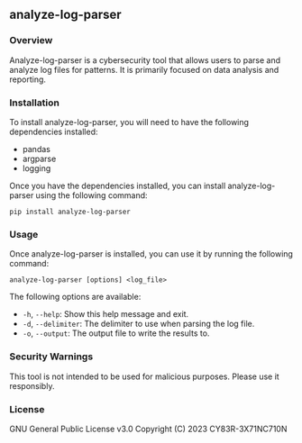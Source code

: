 ## analyze-log-parser

### Overview
Analyze-log-parser is a cybersecurity tool that allows users to parse and analyze log files for patterns. It is primarily focused on data analysis and reporting.

### Installation
To install analyze-log-parser, you will need to have the following dependencies installed:
- pandas
- argparse
- logging

Once you have the dependencies installed, you can install analyze-log-parser using the following command:
```
pip install analyze-log-parser
```

### Usage
Once analyze-log-parser is installed, you can use it by running the following command:
```
analyze-log-parser [options] <log_file>
```

The following options are available:
- `-h`, `--help`: Show this help message and exit.
- `-d`, `--delimiter`: The delimiter to use when parsing the log file.
- `-o`, `--output`: The output file to write the results to.

### Security Warnings
This tool is not intended to be used for malicious purposes. Please use it responsibly.

### License
GNU General Public License v3.0
Copyright (C) 2023 CY83R-3X71NC710N